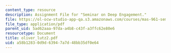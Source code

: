 ```yaml
---
content_type: resource
description: Assignment File for "Seminar on Deep Engagement."
file: https://ol-ocw-studio-app-qa.s3.amazonaws.com/courses/mas-961-seminar-on-deep-engagement-fall-2004/a58b12830d9d63947a7d48bb35df0e64_oliver_lutz2.pdf
file_type: application/pdf
parent_uid: 5ad62aaa-97da-a4b8-c43f-a3ffc62e80e6
resourcetype: Document
title: oliver_lutz2.pdf
uid: a58b1283-0d9d-6394-7a7d-48bb35df0e64
---
```

